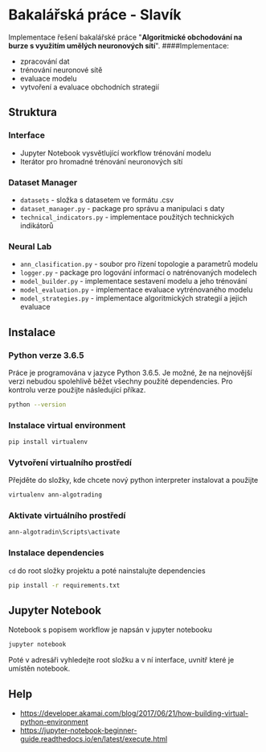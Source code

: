 # Bakalářská práce - Slavík
Implementace řešení bakalářské práce "**Algoritmické obchodování na burze s využitím umělých 
neuronových sítí**". 
####Implementace:
- zpracování dat
- trénování neuronové sítě
- evaluace modelu
- vytvoření a evaluace obchodních strategií
## Struktura
### Interface
- Jupyter Notebook vysvětlující workflow trénování modelu
- Iterátor pro hromadné trénování neuronových sítí
### Dataset Manager
- `datasets` - složka s datasetem ve formátu .csv
- `dataset_manager.py` - package pro správu a manipulaci s daty
- `technical_indicators.py` - implementace použitých technických indikátorů
### Neural Lab
- `ann_clasification.py` - soubor pro řízení topologie a parametrů modelu
- `logger.py` - package pro logování informací o natrénovaných modelech
- `model_builder.py` - implementace sestavení modelu a jeho trénování
- `model_evaluation.py` - implementace evaluace vytrénovaného modelu
- `model_strategies.py` - implementace algoritmických strategií a jejich evaluace 

## Instalace
### Python verze 3.6.5
Práce je programována v jazyce Python 3.6.5. Je možné, že na nejnovější verzi nebudou 
spolehlivě běžet všechny použité dependencies.
Pro kontrolu verze použijte následující příkaz.
```bash
python --version
```
### Instalace virtual environment
```bash
pip install virtualenv
```
### Vytvoření virtualního prostředí
Přejděte do složky, kde chcete nový python interpreter instalovat a použijte
```bash
virtualenv ann-algotrading
```
### Aktivate virtuálního prostředí
```bash
ann-algotradin\Scripts\activate
```
### Instalace dependencies
`cd` do root složky projektu a poté nainstalujte dependencies
```bash
pip install -r requirements.txt
```
## Jupyter Notebook
Notebook s popisem workflow je napsán v jupyter notebooku
```bash
jupyter notebook
```
Poté v adresáři vyhledejte root složku a v ní interface, uvnitř které je umístěn notebook.

## Help
- https://developer.akamai.com/blog/2017/06/21/how-building-virtual-python-environment
- https://jupyter-notebook-beginner-guide.readthedocs.io/en/latest/execute.html